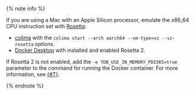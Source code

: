 {% note info %}

If you are using a Mac with an Apple Silicon processor, emulate the x86_64 CPU instruction set with [Rosetta](https://support.apple.com/en-us/102527):

- [colima](https://github.com/abiosoft/colima) with the `colima start --arch aarch64 --vm-type=vz --vz-rosetta` options.
- [Docker Desktop](https://docs.docker.com/desktop/setup/install/mac-install/) with installed and enabled Rosetta 2.

If Rosetta 2 is not enabled, add the `-e YDB_USE_IN_MEMORY_PDISKS=true` parameter to the command for running the Docker container. For more information, see [{#T}](../configuration.md).

{% endnote %}
